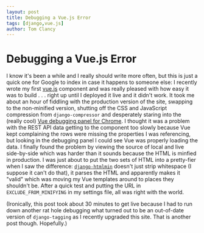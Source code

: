 ```yaml
---
layout: post
title: Debugging a Vue.js Error
tags: [django,vue.js]
author: Tom Clancy
---
```


# Debugging a Vue.js Error

I know it's been a while and I really should write more often, but this is just a quick one for Google to index in case it happens to someone else: I recently wrote my first [vue.js](https://vuejs.org/) component and was really pleased with how easy it was to build . . . right up until I deployed it live and it didn't work. It took me about an hour of fiddling with the production version of the site, swapping to the non-minified version, shutting off the CSS and JavaScript compression from `django-compressor` and desperately staring into the (really cool) [Vue debugging panel for Chrome](https://chrome.google.com/webstore/detail/vuejs-devtools/nhdogjmejiglipccpnnnanhbledajbpd?hl=en). I thought it was a problem with the REST API data getting to the component too slowly because Vue kept complaining the rows were missing the properties I was referencing, but looking in the debugging panel I could see Vue was properly loading the data. I finally found the problem by viewing the source of local and live side-by-side which was harder than it sounds because the HTML is minfied in production. I was just about to put the two sets of HTML into a pretty-fier when I saw the difference: [`django-htmlmin`](https://pypi.python.org/pypi/django-htmlmin) doesn't just strip whitespace (I suppose it can't do that), it parses the HTML and apparently makes it "valid" which was moving my Vue templates around to places they shouldn't be. After a quick test and putting the URL in `EXCLUDE_FROM_MINIFYING` in my settings file, all was right with the world.

(Ironically, this post took about 30 minutes to get live because I had to run down another rat hole debugging what turned out to be an out-of-date version of `django-tagging` as I recently upgraded this site. That is another post though. Hopefully.)
